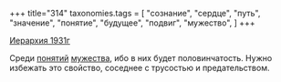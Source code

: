 +++
title="314"
taxonomies.tags = [
 "сознание",
 "сердце",
 "путь",
 "значение",
 "понятие",
 "будущее",
 "подвиг",
 "мужество",
]
+++

[Иерархия 1931г](/agni/1931)

Среди [понятий](/tags/понятие) [мужества](/tags/мужество), ибо в них будет половинчатость. Нужно избежать это свойство, соседнее с трусостью и предательством.   

